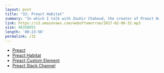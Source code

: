 ```yaml
---
layout: post
title: "32: Preact Habitat"
summary: "In which I talk with Zouhir Chahoud, the creator of Preact Habitat."
link: https://s3.amazonaws.com/weboftomorrow/2017-02-06-32.mp3
size: 46358051
length: '00:23:56'
permalink: /32
---
```


- [Preact](https://preactjs.com/)
- [Preact Habitat](https://github.com/zouhir/preact-habitat)
- [Preact Custom Element](https://github.com/bspaulding/preact-custom-element)
- [Preact Slack Channel](https://preact-slack.now.sh/)

